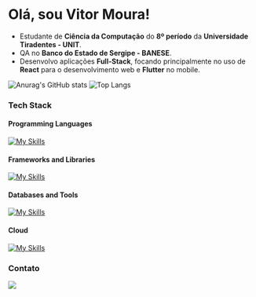 # Olá, sou Vitor Moura!

- Estudante de **Ciência da Computação** do **8º período** da **Universidade Tiradentes - UNIT**.
- QA no **Banco do Estado de Sergipe - BANESE**.
- Desenvolvo aplicações **Full-Stack**, focando principalmente no uso de **React** para o desenvolvimento web e **Flutter** no mobile.


![Anurag's GitHub stats](https://github-readme-stats.vercel.app/api?username=vitormours&show_icons=true&theme=vue-dark&rank_icon=github)
![Top Langs](https://github-readme-stats.vercel.app/api/top-langs/?username=vitormours&langs_count=8&layout=compact&theme=vue-dark)

### Tech Stack
#### Programming Languages
[![My Skills](https://skillicons.dev/icons?i=js,python,java)](https://skillicons.dev)

#### Frameworks and Libraries
[![My Skills](https://skillicons.dev/icons?i=express,bootstrap,react,flask,spring,django,flutter,tailwindcss)](https://skillicons.dev)

#### Databases and Tools
[![My Skills](https://skillicons.dev/icons?i=mysql,postgresql,sqlite,sequelize,prisma,mongo,postman)](https://skillicons.dev)

#### Cloud
[![My Skills](https://skillicons.dev/icons?i=aws,gcp,supabase)](https://skillicons.dev)



### Contato

<a href="https://www.linkedin.com/in/joão-vitor-rezende-moura"><img src="https://img.shields.io/badge/LinkedIn-0077B5?style=for-the-badge&logo=linkedin&logoColor=white" target="_blank"></a>

